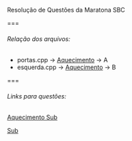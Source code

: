 Resolução de Questões da Maratona SBC

===

###### Relação dos arquivos:

* portas.cpp	-> [Aquecimento](http://maratona.ime.usp.br/hist/2007/primeira-fase/prova/maratona_aquecimento_v2.pdf) -> A
* esquerda.cpp	-> [Aquecimento](http://maratona.ime.usp.br/hist/2007/primeira-fase/prova/maratona_aquecimento_v2.pdf) -> B

===

###### Links para questões:

[Aquecimento Sub](http://maratona.ime.usp.br/hist/2007/primeira-fase/prova/maratona_aquecimento_v2.pdf)

[Sub](http://maratona.ime.usp.br/hist/2007/primeira-fase/prova/maratona_v4.pdf)